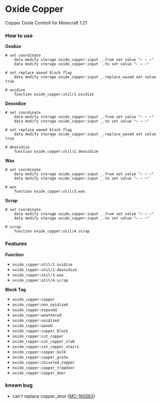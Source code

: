 # Oxide Copper

Copper Oxide Controll for Minecraft 1.21

### How to use
**Oxidize**
```mcfunction
# set coordinate
    data modify storage oxide_copper:input _.from set value "~ ~ ~"
    data modify storage oxide_copper:input _.to set value "~ ~ ~"

# set replace waxed block flag
    data modify storage oxide_copper:input _.replace_waxed set value true

# oxidize
    function oxide_copper:util/1.oxidize
```

**Deoxidize**
```mcfunction
# set coordinate
    data modify storage oxide_copper:input _.from set value "~ ~ ~"
    data modify storage oxide_copper:input _.to set value "~ ~ ~"

# set replace waxed block flag
    data modify storage oxide_copper:input _.replace_waxed set value true

# deoxidize
    function oxide_copper:util/2.deoxidize
```

**Wax**
```mcfunction
# set coordinate
    data modify storage oxide_copper:input _.from set value "~ ~ ~"
    data modify storage oxide_copper:input _.to set value "~ ~ ~"

# wax
    function oxide_copper:util/3.wax
```

**Scrap**
```mcfunction
# set coordinate
    data modify storage oxide_copper:input _.from set value "~ ~ ~"
    data modify storage oxide_copper:input _.to set value "~ ~ ~"

# scrap
    function oxide_copper:util/4.scrap
```

### Features
**Function**
- `oxide_copper:util/1.oxidize`
- `oxide_copper:util/2.deoxidize`
- `oxide_copper:util/3.wax`
- `oxide_copper:util/4.scrap`

**Block Tag**
- `oxide_copper:copper`
- `oxide_copper:non_oxidized`
- `oxide_copper:exposed`
- `oxide_copper:weathered`
- `oxide_copper:oxidized`
- `oxide_copper:waxed`
- `oxide_copper:copper_block`
- `oxide_copper:cut_copper`
- `oxide_copper:cut_copper_slab`
- `oxide_copper:cut_copper_stairs`
- `oxide_copper:copper_bulb`
- `oxide_copper:copper_grate`
- `oxide_copper:chiseled_copper`
- `oxide_copper:copper_trapdoor`
- `oxide_copper:copper_door`

### known bug
- can't replace copper_door ([MC-160562](https://bugs.mojang.com/browse/MC-160562))
